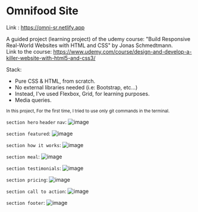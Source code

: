 # Omnifood Site

Link : https://omni-sr.netlify.app

A guided project (learning project) of the udemy course: "Build Responsive Real-World Websites with HTML and CSS" by Jonas Schmedtmann. <br/>
Link to the course: https://www.udemy.com/course/design-and-develop-a-killer-website-with-html5-and-css3/<br/>

Stack:
- Pure CSS & HTML, from scratch.
- No external libraries needed (i.e: Bootstrap, etc...)
- Instead, I've used Flexbox, Grid, for learning purposes. 
- Media queries.

<sub>In this project, For the first time, I tried to use only git commands in the terminal.</sub>

`section hero` `header` `nav`:
![image](https://user-images.githubusercontent.com/76474133/178054277-3ef6810b-7f34-420b-8a68-573dfe270c4d.png)


`section featured`:
![image](https://user-images.githubusercontent.com/76474133/178053615-5e0451bf-fb50-461f-9e8e-974e5b000703.png)


`section how it works`:
![image](https://user-images.githubusercontent.com/76474133/178053658-f22d5953-6cb0-4b8b-a85d-10fc38d6b8bd.png)


`section meal`:
![image](https://user-images.githubusercontent.com/76474133/178053751-4c38a251-fd9e-4aea-92e9-50ca61f0e111.png)


`section testimonials`:
![image](https://user-images.githubusercontent.com/76474133/178053802-655393b1-de17-42af-a6c1-ecc45caf663d.png)


`section pricing`:
![image](https://user-images.githubusercontent.com/76474133/178053993-933237a8-fcba-4604-93ae-2374cc36e320.png)


`section call to action`:
![image](https://user-images.githubusercontent.com/76474133/178054039-a9f31542-cc4d-4f0c-854e-bb0cb07b44f0.png)


`section footer`:
![image](https://user-images.githubusercontent.com/76474133/178054113-76b0c611-c152-491f-ab64-a90bc5039643.png)






